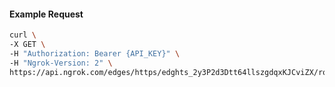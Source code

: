 <!-- Code generated for API Clients. DO NOT EDIT. -->

#### Example Request

```bash
curl \
-X GET \
-H "Authorization: Bearer {API_KEY}" \
-H "Ngrok-Version: 2" \
https://api.ngrok.com/edges/https/edghts_2y3P2d3Dtt64llszgdqxKJCviZX/routes/edghtsrt_2y3P2h8xyjWzu7je2LSgOAaBVsu/compression
```
